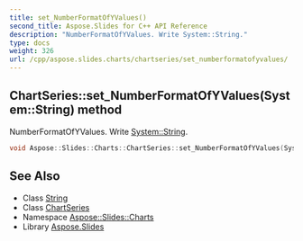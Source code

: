 ```yaml
---
title: set_NumberFormatOfYValues()
second_title: Aspose.Slides for C++ API Reference
description: "NumberFormatOfYValues. Write System::String."
type: docs
weight: 326
url: /cpp/aspose.slides.charts/chartseries/set_numberformatofyvalues/
---
```

## ChartSeries::set_NumberFormatOfYValues(System::String) method


NumberFormatOfYValues. Write [System::String](../../../system/string/).

```cpp
void Aspose::Slides::Charts::ChartSeries::set_NumberFormatOfYValues(System::String value) override
```

## See Also

* Class [String](../../system/string/)
* Class [ChartSeries](./)
* Namespace [Aspose::Slides::Charts](../)
* Library [Aspose.Slides](../../)
